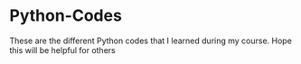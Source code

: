 # Python-Codes
These are the different Python codes that I learned during my course. Hope this will be helpful for others
